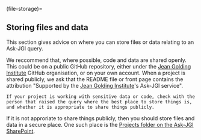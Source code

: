(file-storage)=
## Storing files and data

This section gives advice on where you can store files or data relating to an Ask-JGI query.

We reccommend that, where possible, code and data are shared openly. This could be on a public GitHub repository, either under the [Jean Golding Institute](https://github.com/JGIBristol) GitHub organisation, or on your own account. When a project is shared publicly, we ask that the README file or front page contains the attribution "Supported by the [Jean Golding Institute](https://www.bristol.ac.uk/golding/)'s Ask-JGI service".

```{warning}
If your project is working with sensitive data or code, check with the person that raised the query where the best place to store things is, and whether it is appropriate to share things publicly.
```

If it is not approriate to share things publicly, then you should store files and data in a secure place. One such place is the [Projects folder on the Ask-JGI SharePoint](https://uob.sharepoint.com/:f:/r/teams/grp-jeangoldinginstituteteam/Shared%20Documents/Ask-JGI/SHARED/Projects?csf=1&web=1&e=PteIIp).
